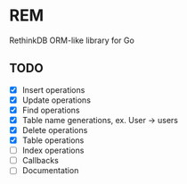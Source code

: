 # REM

RethinkDB ORM-like library for Go

## TODO

- [x] Insert operations
- [x] Update operations
- [x] Find operations
- [x] Table name generations, ex. User -> users
- [x] Delete operations
- [x] Table operations
- [ ] Index operations
- [ ] Callbacks
- [ ] Documentation
